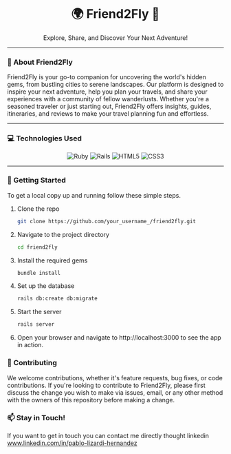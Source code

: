 <h1 align="center">🌍 Friend2Fly 🛫</h1>

<p align="center">
  Explore, Share, and Discover Your Next Adventure!
</p>

---

<h3>📖 About Friend2Fly</h3>

Friend2Fly is your go-to companion for uncovering the world's hidden gems, from bustling cities to serene landscapes. Our platform is designed to inspire your next adventure, help you plan your travels, and share your experiences with a community of fellow wanderlusts. Whether you're a seasoned traveler or just starting out, Friend2Fly offers insights, guides, itineraries, and reviews to make your travel planning fun and effortless.

---

<h3>💻 Technologies Used</h3>

<p align="center">
  <img src="https://img.shields.io/badge/Ruby-red?style=for-the-badge&logo=ruby" alt="Ruby">
  <img src="https://img.shields.io/badge/Rails-red?style=for-the-badge&logo=ruby-on-rails" alt="Rails">
  <img src="https://img.shields.io/badge/HTML5-orange?style=for-the-badge&logo=html5" alt="HTML5">
  <img src="https://img.shields.io/badge/CSS3-blue?style=for-the-badge&logo=css3&logoColor=white" alt="CSS3">
</p>

---

<h3>🚀 Getting Started</h3>

To get a local copy up and running follow these simple steps.

1. Clone the repo
   ```sh
   git clone https://github.com/your_username_/friend2fly.git
2. Navigate to the project directory
   ```sh
   cd friend2fly
3. Install the required gems
   ```sh
   bundle install
4. Set up the database
   ```sh
   rails db:create db:migrate
5. Start the server
   ```sh
   rails server
1. Open your browser and navigate to http://localhost:3000 to see the app in action.

<h3>🤝 Contributing</h3>

We welcome contributions, whether it's feature requests, bug fixes, or code contributions. If you're looking to contribute to Friend2Fly, please first discuss the change you wish to make via issues, email, or any other method with the owners of this repository before making a change.

<h3>📫 Stay in Touch!</h3>

If you want to get in touch you can contact me directly thought linkedin www.linkedin.com/in/pablo-lizardi-hernandez
